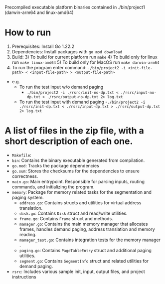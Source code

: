 Precompiled executable platform binaries contained in ./bin/project1 (darwin-arm64 and linux-amd64)

# How to run
1) Prerequisites: Install Go 1.22.2
1) Dependencies: Install packages with `go mod download`
2) Build: 
   3) To build for current platform run ```make```
   4) To build only for linux run ```make linux-amd64```
   5) To build only for MacOS run ```make darwin-arm64```
3) To run the program enter command: ```./bin/project2 -i <init-file-path> < <input-file-path> > <output-file-path>```
- e.g.
  - To run the test input w/o demand paging
      - ```./bin/project2 -i ./rsrc/init-no-dp.txt < ./rsrc/input-no-dp.txt > ./rsrc/output-no-dp.txt 2> log.txt```
  - To run the test input with demand paging
       -```./bin/project2 -i ./rsrc/init-dp.txt < ./rsrc/input-dp.txt > ./rsrc/output-dp.txt 2> log.txt```

# A list of files in the zip file, with a short description of each one.
- `Makefile`:
- `bin`: Contains the binary executable generated from compilation.
- `go.mod`: Tracks the package dependencies
- `go.sum`: Stores the checksums for the dependencies to ensure correctness.
- `main.go`: Main entrypoint. Responsible for parsing inputs, routing commands, and initializing the program.
- `memory`: Package for memory related tasks for the segmentation and paging system.
  - `address.go`: Contains structs and utilities for virtual address translation.
  - `disk.go`: Contains `Disk` struct and read/write utilities.
  - `frame.go`: Contains `Frame` struct and methods.
  - `manager.go`: Contains the main memory manager that allocates frames, handles demand paging, address translation and memory reading.
  - `manager_test.go`: Contains integration tests for the memory manager .
  - `paging.go`: Contains `PageTableEntry` struct and additional paging utilities.
  - `segment.go`: Contains `SegmentInfo` struct and related utilities for demand paging.
- `rsrc`: Includes various sample init, input, output files, and project instructions 